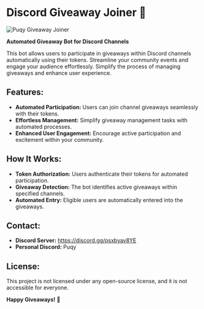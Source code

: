 # Discord Giveaway Joiner 🎉

![Puqy Giveaway Joiner](https://i.imgur.com/uPO0OCp.png)

**Automated Giveaway Bot for Discord Channels**

This bot allows users to participate in giveaways within Discord channels automatically using their tokens. Streamline your community events and engage your audience effortlessly. Simplify the process of managing giveaways and enhance user experience.

## Features:

- **Automated Participation:** Users can join channel giveaways seamlessly with their tokens.
- **Effortless Management:** Simplify giveaway management tasks with automated processes.
- **Enhanced User Engagement:** Encourage active participation and excitement within your community.

## How It Works:

- **Token Authorization:** Users authenticate their tokens for automated participation.
- **Giveaway Detection:** The bot identifies active giveaways within specified channels.
- **Automated Entry:** Eligible users are automatically entered into the giveaways.

## Contact:

- **Discord Server:** https://discord.gg/psxbyav8YE
- **Personal Discord:** Puqy

## License:

This project is not licensed under any open-source license, and it is not accessible for everyone.

**Happy Giveaways!** 🎉
